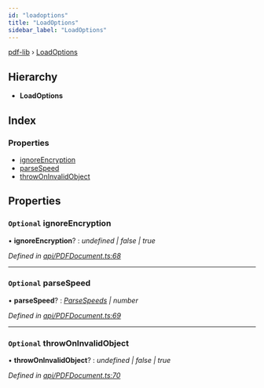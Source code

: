 ```yaml
---
id: "loadoptions"
title: "LoadOptions"
sidebar_label: "LoadOptions"
---
```


[pdf-lib](../index.md) › [LoadOptions](loadoptions.md)

## Hierarchy

* **LoadOptions**

## Index

### Properties

* [ignoreEncryption](loadoptions.md#optional-ignoreencryption)
* [parseSpeed](loadoptions.md#optional-parsespeed)
* [throwOnInvalidObject](loadoptions.md#optional-throwoninvalidobject)

## Properties

### `Optional` ignoreEncryption

• **ignoreEncryption**? : *undefined | false | true*

*Defined in [api/PDFDocument.ts:68](https://github.com/Hopding/pdf-lib/blob/b693c81/src/api/PDFDocument.ts#L68)*

___

### `Optional` parseSpeed

• **parseSpeed**? : *[ParseSpeeds](../enums/parsespeeds.md) | number*

*Defined in [api/PDFDocument.ts:69](https://github.com/Hopding/pdf-lib/blob/b693c81/src/api/PDFDocument.ts#L69)*

___

### `Optional` throwOnInvalidObject

• **throwOnInvalidObject**? : *undefined | false | true*

*Defined in [api/PDFDocument.ts:70](https://github.com/Hopding/pdf-lib/blob/b693c81/src/api/PDFDocument.ts#L70)*
